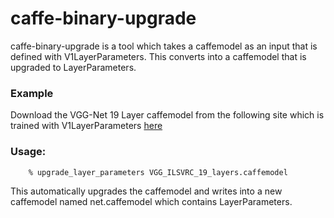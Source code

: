 # caffe-binary-upgrade
caffe-binary-upgrade is a tool which takes a caffemodel as an input that is defined with V1LayerParameters.
This converts into a caffemodel that is upgraded to LayerParameters.

### Example

Download the VGG-Net 19 Layer caffemodel from the following site which is trained with V1LayerParameters [here](https://gist.github.com/ksimonyan/3785162f95cd2d5fee77)

### Usage:
```
    % upgrade_layer_parameters VGG_ILSVRC_19_layers.caffemodel
```
This automatically upgrades the caffemodel and writes into a new caffemodel named net.caffemodel which contains LayerParameters.





